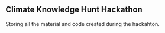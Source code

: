 ## Climate Knowledge Hunt Hackathon

Storing all the material and code created during the hackahton. 
